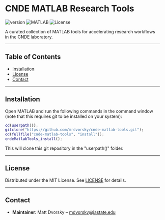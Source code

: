 # CNDE MATLAB Research Tools

![version](https://img.shields.io/badge/version-1.0.0-blue)
![MATLAB](https://img.shields.io/badge/MATLAB-R2023b%2B-blue.svg)
![License](https://img.shields.io/badge/License-MIT-green.svg)

A curated collection of MATLAB tools for accelerating research workflows in the CNDE laboratory.

---

## Table of Contents
- [Installation](#installation)
- [License](#license)
- [Contact](#contact)

---

## Installation
Open MATLAB and run the following commands in the command window (note that this requires git to be installed on your system):
```matlab
cd(userpath());
gitclone("https://github.com/mrdvorsky/cnde-matlab-tools.git");
cd(fullfile("cnde-matlab-tools", "install"));
cndeMatlabTools_install();
```

This will clone this git repository in the "userpath()" folder.

---

## License
Distributed under the MIT License. See [LICENSE](LICENSE) for details.

---

## Contact
- **Maintainer**: Matt Dvorsky – [mdvorsky@iastate.edu](mailto:mdvorsky@iastate.edu)

